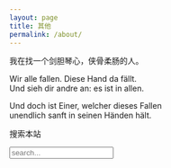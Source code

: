 ```yaml
---
layout: page
title: 其他
permalink: /about/
---
```


我在找一个剑胆琴心，侠骨柔肠的人。

Wir alle fallen. Diese Hand da fällt.<br>
Und sieh dir andre an: es ist in allen.<p>

Und doch ist Einer, welcher dieses Fallen<br>
unendlich sanft in seinen Händen hält. 

搜索本站
<!-- HTML elements for search -->
<div id="search-container">
  <input type="text" id="search-input" placeholder="search...">
  <ul id="results-container"></ul>
</div>

